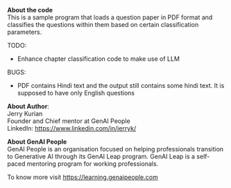 <b>About the code</b><br>
This is a sample program that loads a question paper in PDF format and classifies the questions within them based on certain classification parameters.

TODO:
- Enhance chapter classification code to make use of LLM

BUGS:
- PDF contains Hindi text and the output still contains some hindi text. It is supposed to have only English questions

<b>About Author</b>:<br> Jerry Kurian<br> 
Founder and Chief mentor at GenAI People<br>
LinkedIn: https://www.linkedin.com/in/jerryk/

<b>About GenAI People</b><br>
GenAI People is an organisation focused on helping professionals transition to Generative AI through its GenAI Leap program.
GenAI Leap is a self-paced mentoring program for working professionals.

To know more visit https://learning.genaipeople.com